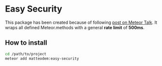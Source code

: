 Easy Security
====================

This package has been created because of following [post on Meteor Talk](https://groups.google.com/forum/#!topic/meteor-talk/XyYhi8ZMgd8).
It wraps all defined Meteor.methods with a general __rate limit__ of __500ms__.

## How to install

```sh
cd /path/to/project
meteor add matteodem:easy-security
```
